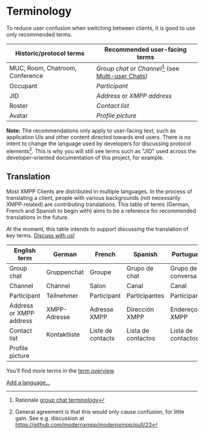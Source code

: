 # Terminology

To reduce user confusion when switching between clients, it is good to use only recommended
terms.

| Historic/protocol terms          | Recommended user-facing terms                                        |
|----------------------------------|----------------------------------------------------------------------|
| MUC, Room, Chatroom, Conference  | *Group chat* or *Channel*[^rationale-gc] (see [Multi-user Chats][])  |
| Occupant                         | *Participant*                                                        |
| JID                              | *Address* or *XMPP address*                                          |
| Roster                           | *Contact list*                                                       |
| Avatar                           | *Profile picture*                                                    |

**Note:** The recommendations only apply to user-facing text, such as application UIs and other content directed towards end users. There is no intent to change the language used by developers for discussing protocol elements[^rationale-dev-terms]. This is why you will still see terms such as "JID" used across the developer-oriented documentation of this project, for example.

## Translation

Most XMPP Clients are distributed in multiple languages. In the process of translating a client, people with various backgrounds (not necessarily XMPP-related) are contributing translations.
This table of terms (German, French and Spanish to begin with) aims to be a reference for recommended translations in the future.

At the moment, this table intends to support discussing the translation of key terms. [Discuss with us!](xmpp:modernxmpp@rooms.modernxmpp.org?join)

| English term            | German         | French            | Spanish            | Portuguese         |
|-------------------------|----------------|-------------------|--------------------|--------------------|
| Group chat              | Gruppenchat    | Groupe            | Grupo de chat      | Grupo de conversa  |
| Channel                 | Channel        | Salon             | Canal              | Canal              |
| Participant             | Teilnehmer     | Participant       | Participantes      | Participantes      |
| Address or XMPP address | XMPP-Adresse   | Adresse XMPP      | Dirección XMPP     | Endereço XMPP      |
| Contact list            | Kontaktliste   | Liste de contacts | Lista de contactos | Lista de contactos |
| Profile picture         |                |                   |                    |                    |

You’ll find more terms in the [term overview](/translation-discussion).

[Add a language...](https://github.com/modernxmpp/modernxmpp)

<!-- Footnotes -->

[^rationale-gc]: Rationale [group chat terminology](/rationale#terminology)

[Multi-user Chats]: client/groupchat.md

[^rationale-dev-terms]: General agreement is that this would only cause confusion, for little gain. See e.g. discussion at https://github.com/modernxmpp/modernxmpp/pull/23
